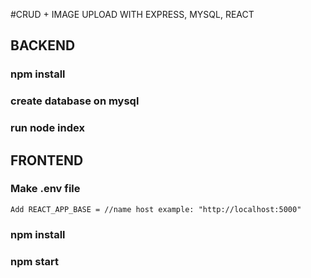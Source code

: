 #CRUD + IMAGE UPLOAD WITH EXPRESS, MYSQL, REACT 
## BACKEND
### npm install
### create database on mysql
### run node index 
## FRONTEND
### Make .env file
    Add REACT_APP_BASE = //name host example: "http://localhost:5000"
### npm install
### npm start 